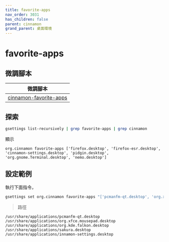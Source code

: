 ```yaml
---
title: favorite-apps
nav_order: 3031
has_children: false
parent: cinnamon
grand_parent: 桌面環境
---
```



# favorite-apps

## 微調腳本

| 微調腳本 |
| --- |
| [cinnamon-favorite-apps](https://github.com/samwhelp/note-about-ubuntu/tree/gh-pages/_demo/adjustment/de/cinnamon/part/cinnamon-favorite-apps) |


## 探索

``` sh
gsettings list-recursively | grep favorite-apps | grep cinnamon
```

顯示

```
org.cinnamon favorite-apps ['firefox.desktop', 'firefox-esr.desktop', 'cinnamon-settings.desktop', 'pidgin.desktop', 'org.gnome.Terminal.desktop', 'nemo.desktop']
```

## 設定範例

執行下面指令，

``` sh
gsettings set org.cinnamon favorite-apps "['pcmanfm-qt.desktop', 'org.xfce.mousepad.desktop', 'org.kde.falkon.desktop', 'sakura.desktop', 'cinnamon-settings.desktop']"
```

> 路徑

```
/usr/share/applications/pcmanfm-qt.desktop
/usr/share/applications/org.xfce.mousepad.desktop
/usr/share/applications/org.kde.falkon.desktop
/usr/share/applications/sakura.desktop
/usr/share/applications/innamon-settings.desktop
```
